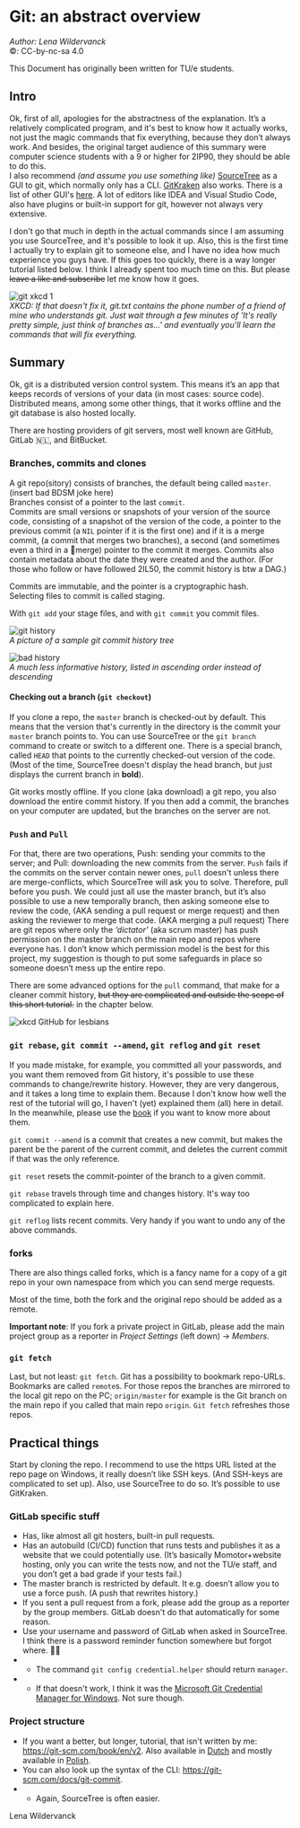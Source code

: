 # Git: an abstract overview

_Author: Lena Wildervanck_  
©: CC-by-nc-sa 4.0

This Document has originally been written for TU/e students. 

## Intro

Ok, first of all, apologies for the abstractness of the explanation. It’s a relatively complicated program, and it's best to know how it actually works, not just the magic commands that fix everything, because they don’t always work. And besides, the original target audience of this summary were computer science students with a 9 or higher for 2IP90, they should be able to do this.  
I also recommend _(and assume you use something like)_ [SourceTree](https://www.sourcetreeapp.com/) as a GUI to git, which normally only has a CLI. [GitKraken](https://www.gitkraken.com/) also works. There is a list of other GUI's [here](https://git-scm.com/downloads/guis/). A lot of editors like IDEA and Visual Studio Code, also have plugins or built-in support for git, however not always very extensive. 

I don't go that much in depth in the actual commands since I am assuming you use SourceTree, and it's possible to look it up. Also, this is the first time I actually try to explain git to someone else, and I have no idea how much experience you guys have. If this goes too quickly, there is a way longer tutorial listed below. I think I already spent too much time on this. But please ~~leave a like and subscribe~~ let me know how it goes.  

![git xkcd 1](https://imgs.xkcd.com/comics/git.png)  
_XKCD: If that doesn't fix it, git.txt contains the phone number of a friend of mine who understands git. Just wait through a few minutes of 'It's really pretty simple, just think of branches as...' and eventually you'll learn the commands that will fix everything._

## Summary

Ok, git is a distributed version control system. This means it’s an app that keeps records of versions of your data (in most cases: source code). Distributed means, among some other things, that it works offline and the git database is also hosted locally.

There are hosting providers of git servers, most well known are GitHub, GitLab 🇳🇱, and BitBucket.

### Branches, commits and clones

A git repo(sitory) consists of branches, the default being called ```master```. (insert bad BDSM joke here)  
Branches consist of a pointer to the last `commit`.  
Commits are small versions or snapshots of your version of the source code, consisting of a snapshot of the version of the code, a pointer to the previous commit (a ```NIL``` pointer if it is the first one) and if it is a merge commit, (a commit that merges two branches), a second (and sometimes even a third in a 🐙merge) pointer to the commit it merges. Commits also contain metadata about the date they were created and the author. (For those who follow or have followed 2IL50, the commit history is btw a DAG.)

Commits are immutable, and the pointer is a cryptographic hash.  
Selecting files to commit is called staging.

With `git add` your stage files, and with `git commit` you commit files.

![git history](https://i.stack.imgur.com/DOXN0.png)  
_A picture of a sample git commit history tree_

![bad history](https://imgs.xkcd.com/comics/git_commit.png)  
_A much less informative history, listed in ascending order instead of descending_

#### Checking out a branch (`git checkout`)

If you clone a repo, the `master` branch is checked-out by default. This means that the version that's currently in the directory is the commit your `master` branch points to. You can use SourceTree or the `git branch` command to create or switch to a different one. There is a special branch, called `HEAD` that points to the currently checked-out version of the code. (Most of the time, SourceTree doesn't display the head branch, but just displays the current branch in **bold**).

Git works mostly offline. If you clone (aka download) a git repo, you also download the entire commit history. If you then add a commit, the branches on your computer are updated, but the branches on the server are not.  

### `Push` and `Pull`

For that, there are two operations, Push: sending your commits to the server; and Pull: downloading the new commits from the server. 
`Push` fails if the commits on the server contain newer ones, `pull` doesn't unless there are merge-conflicts, which SourceTree will ask you to solve. Therefore, pull before you push. 
We could just all use the master branch, but it’s also possible to use a new temporally branch, then asking someone else to review the code, (AKA sending a pull request or merge request) and then asking the reviewer to merge that code. (AKA merging a pull request) There are git repos where only the _‘dictator’_ (aka scrum master) has push permission on the master branch on the main repo and repos where everyone has. I don’t know which permission model is the best for this project, my suggestion is though to put some safeguards in place so someone doesn’t mess up the entire repo.  

There are some advanced options for the `pull` command, that make for a cleaner commit history, ~~but they are complicated and outside the scope of this short tutorial.~~ in the chapter below.

![xkcd GitHub for lesbians](https://imgs.xkcd.com/comics/branding.png)


### `git rebase`, `git commit --amend`, `git reflog` and `git reset`

If you made mistake, for example, you committed all your passwords, and you want them removed from Git history, it's possible to use these commands to change/rewrite history. However, they are very dangerous, and it takes a long time to explain them. Because I don't know how well the rest of the tutorial will go, I haven't (yet) explained them (all) here in detail. In the meanwhile, please use the [book](https://git-scm.com/book/en/v2) if you want to know more about them.

`git commit --amend` is a commit that creates a new commit, but makes the parent be the parent of the current commit, and deletes the current commit if that was the only reference.  

`git reset` resets the commit-pointer of the branch to a given commit.

`git rebase` travels through time and changes history. It's way too complicated to explain here.

`git reflog` lists recent commits. Very handy if you want to undo any of the above commands.

### forks

There are also things called forks, which is a fancy name for a copy of a git repo in your own namespace from which you can send merge requests.

Most of the time, both the fork and the original repo should be added as a remote.

**Important note**: If you fork a private project in GitLab, please add the main project group as a reporter in _Project Settings_ (left down) → _Members_.

### `git fetch`

Last, but not least: `git fetch`. Git has a possibility to bookmark repo-URLs. Bookmarks are called `remote`s. For those repos the branches are mirrored to the local git repo on the PC; ```origin/master``` for example is the Git branch on the main repo if you called that main repo ```origin```. ```Git fetch``` refreshes those repos.

## Practical things

Start by cloning the repo. I recommend to use the https URL listed at the repo page on Windows, it really doesn’t like SSH keys. (And SSH-keys are complicated to set up). Also, use SourceTree to do so.
It’s possible to use GitKraken.  

### GitLab specific stuff

* Has, like almost all git hosters, built-in pull requests.  
* Has an autobuild (CI/CD) function that runs tests and publishes it as a website that we could potentially use. (It’s basically Momotor+website hosting, only you can write the tests now, and not the TU/e staff, and you don’t get a bad grade if your tests fail.)  
* The master branch is restricted by default. It e.g. doesn’t allow you to use a force push. (A push that rewrites history.)  
* If you sent a pull request from a fork, please add the group as a reporter by the group members. GitLab doesn't do that automatically for some reason.
* Use your username and password of GitLab when asked in SourceTree. I think there is a password reminder function somewhere but forgot where. 🤷‍♂️
* * The command `git config credential.helper` should return `manager`. 
* * If that doesn't work, I think it was the [Microsoft Git Credential Manager for Windows](https://github.com/Microsoft/Git-Credential-Manager-for-Windows). Not sure though.

### Project structure

* If you want a better, but longer, tutorial, that isn't written by me: <https://git-scm.com/book/en/v2>.  Also available in [Dutch](https://git-scm.com/book/nl/v2) and mostly available in [Polish](https://git-scm.com/book/pl/v2).
* You can also look up the syntax of the CLI: <https://git-scm.com/docs/git-commit>.  
* * Again, SourceTree is often easier.

Lena Wildervanck
